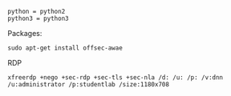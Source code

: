 ```
python = python2 
python3 = python3
```
Packages:
```shell
sudo apt-get install offsec-awae
```
RDP
```shell
xfreerdp +nego +sec-rdp +sec-tls +sec-nla /d: /u: /p: /v:dnn /u:administrator /p:studentlab /size:1180x708
```
